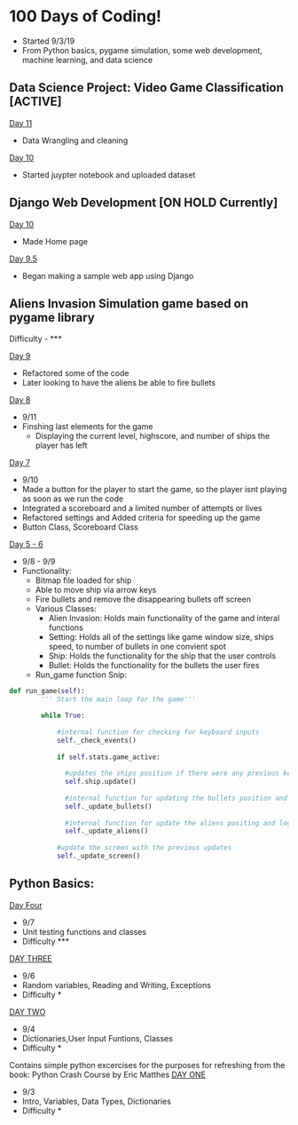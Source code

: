 # 100 Days of Coding! 
- Started 9/3/19
- From Python basics, pygame simulation, some web development, machine learning, and data science
## Data Science Project: Video Game Classification [ACTIVE]
[Day 11](https://github.com/marctheshark3/Leopard-Shark-Code-Repo/blob/master/Machine_Learning_Projects/testing.ipynb)
 - Data Wrangling and cleaning

[Day 10](https://github.com/marctheshark3/Leopard-Shark-Code-Repo/blob/master/Machine_Learning_Projects/testing.ipynb)
- Started juypter notebook and uploaded dataset

## Django Web Development [ON HOLD Currently]

[Day 10](https://github.com/marctheshark3/Leopard-Shark-Code-Repo/tree/master/Python_Crash_Course_Coding_Tutorial/Web_Applications)
- Made Home page

[Day 9.5](https://github.com/marctheshark3/Leopard-Shark-Code-Repo/tree/master/Python_Crash_Course_Coding_Tutorial/Web_Applications)
- Began making a sample web app using Django


## Aliens Invasion Simulation game based on pygame library
Difficulty - ***

[Day 9](https://github.com/marctheshark3/Leopard-Shark-Code-Repo/tree/master/Python_Crash_Course_Coding_Tutorial/Video%20Game%20Project) 
- Refactored some of the code
- Later looking to have the aliens be able to fire bullets 

[Day 8](https://github.com/marctheshark3/Leopard-Shark-Code-Repo/tree/master/Python_Crash_Course_Coding_Tutorial/Video%20Game%20Project) 
- 9/11
- Finshing last elements for the game 
  - Displaying the current level, highscore, and number of ships the player has left

[Day 7](https://github.com/marctheshark3/Leopard-Shark-Code-Repo/tree/master/Python_Crash_Course_Coding_Tutorial/Video%20Game%20Project) 
- 9/10
- Made a button for the player to start the game, so the player isnt playing as soon as we run the code
- Integrated a scoreboard and a limited number of attempts or lives
- Refactored settings and Added criteria for speeding up the game
- Button Class, Scoreboard Class


[Day 5 - 6](https://github.com/marctheshark3/Leopard-Shark-Code-Repo/tree/master/Python_Crash_Course_Coding_Tutorial/Video%20Game%20Project) 
- 9/8 - 9/9
- Functionality:
  - Bitmap file loaded for ship
  - Able to move ship via arrow keys
  - Fire bullets and remove the disappearing bullets off screen
  - Various Classes:
    - Alien Invasion: Holds main functionality of the game and interal functions
    - Setting: Holds all of the settings like game window size, ships speed, to number of bullets in one convient spot
    - Ship: Holds the functionality for the ship that the user controls 
    - Bullet: Holds the functionality for the bullets the user fires
   - Run_game function Snip:
```python
def run_game(self):
        ''' Start the main loop for the game'''

        while True:
        
            #internal function for checking for keyboard inputs
            self._check_events()
            
            if self.stats.game_active:
            
              #updates the ships position if there were any previous keyboard inputs
              self.ship.update()
            
              #internal function for updating the bullets position and if they are off screen remove them
              self._update_bullets()
              
              #internal function for update the aliens positing and logic
              self._update_aliens()
            
            #update the screen with the previous updates
            self._update_screen()
```


## Python Basics:

[Day Four](https://github.com/marctheshark3/Leopard-Shark-Code-Repo/tree/master/100_Days_of_Coding/Day_4)
- 9/7
- Unit testing functions and classes
- Difficulty ***

[DAY THREE](https://github.com/marctheshark3/Leopard-Shark-Code-Repo/tree/master/100_Days_of_Coding/Day_3)
- 9/6
- Random variables, Reading and Writing, Exceptions
- Difficulty *

[DAY TWO](https://github.com/marctheshark3/Leopard-Shark-Code-Repo/tree/master/100_Days_of_Coding/Day%202)
- 9/4
- Dictionaries,User Input Funtions, Classes 
- Difficulty *

Contains simple python excercises for the purposes for refreshing from the book: Python Crash Course by Eric Matthes
[DAY ONE](https://github.com/marctheshark3/Leopard-Shark-Code-Repo/tree/master/100_Days_of_Coding/Day%201)
- 9/3
- Intro, Variables, Data Types, Dictionaries
- Difficulty *
